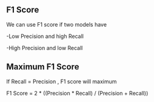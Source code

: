 ## F1 Score
We can use F1 score if two models have

-Low Precision and high Recall

-High Precision and low Recall

## Maximum F1 Score
If Recall = Precision , F1 score will maximum

F1 Score = 2 * ((Precision * Recall) / (Precision + Recall))
